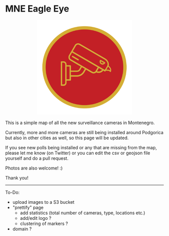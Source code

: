 # MNE Eagle Eye

<p align="center"><img src="assets/logo_1.svg" width=300></p>

This is a simple map of all the new surveillance cameras in Montenegro.

Currently, more and more cameras are still being installed around Podgorica but also in other cities as well, so this page will be updated.

If you see new polls being installed or any that are missing from the map, please let me know (on Twitter) or you can edit the csv or geojson file yourself and do a pull request.

Photos are also welcome! :)

Thank you!

---
To-Do:
- upload images to a S3 bucket
- "prettify" page
  - add statistics (total number of cameras, type, locations etc.)
  - add/edit logo ?
  - clustering of markers ?
- domain ?
